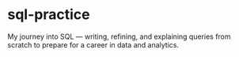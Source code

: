 # sql-practice
My journey into SQL — writing, refining, and explaining queries from scratch to prepare for a career in data and analytics.
